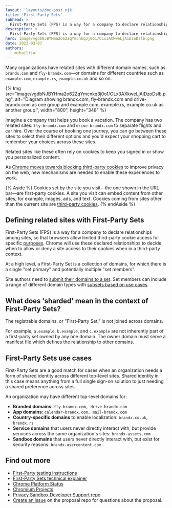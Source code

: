```yaml
---
layout: 'layouts/doc-post.njk'
title: 'First-Party Sets'
subhead: >
  First-Party Sets (FPS) is a way for a company to declare relationships among sites, so that browsers allow limited third-party cookie access for specific purposes.
description: >
  First-Party Sets (FPS) is a way for a company to declare relationships among sites, so that browsers allow limited third-party cookie access for specific purposes.
hero: image/vgdbNJBYHma2o62ZqYmcnkq3j0o1/OLx3AXkweLjAiDzoDslb.png
date: 2023-03-07
authors:
  - mihajlija
---
```


Many organizations have related sites with different domain names, such as `brandx.com` and `fly-brandx.com`—or domains for different countries such as `example.com`, `example.rs`, `example.co.uk` and so on.

{% Img src="image/vgdbNJBYHma2o62ZqYmcnkq3j0o1/OLx3AXkweLjAiDzoDslb.png", alt="Diagram showing brandx.com, fly-brandx.com and drive-brandx.com as one group and example.com, example.rs, example.co.uk as another group.", width="800", height="348" %}


Imagine a company that helps you book a vacation. The company has two related sites: `fly-brandx.com` and `drive-brandx.com` to separate flights and car hire. Over the course of booking one journey, you can go between these sites to select their different options and you'd expect your shopping cart to remember your choices across these sites.

Related sites like these often rely on cookies to keep you signed in or show you personalized content.

As [Chrome moves towards blocking third-party cookies](https://blog.chromium.org/2020/01/building-more-private-web-path-towards.html) to improve privacy on the web, new mechanisms are needed to enable these experiences to work.

{% Aside %}
Cookies set by the site you visit—the one shown in the URL bar—are first-party cookies. A site you visit can embed content from other sites, for example, images, ads, and text. Cookies coming from sites other than the current site are [third-party cookies](https://web.dev/samesite-cookie-recipes/#use-cases-for-cross-site-or-third-party-cookies).
{% endAside %}

## Defining related sites with First-Party Sets

First-Party Sets (FPS) is a way for a company to declare relationships among sites, so that browsers allow limited third-party cookie access for specific [purposes](#first-party-sets-use-cases). Chrome will use these declared relationships to decide when to allow or deny a site access to their cookies when in a third-party context.

At a high level, a First-Party Set is a collection of domains, for which there is a single "set primary" and potentially multiple "set members".

Site authors need to [submit their domains to a set](https://github.com/GoogleChrome/first-party-sets/blob/main/FPS-Submission_Guidelines.md). Set members can include a range of different domain types with [subsets based on use cases](https://github.com/WICG/first-party-sets#defining-a-set-through-use-case-based-subsets).

## What does 'sharded' mean in the context of First-Party Sets?

The registrable domains, or "First-Party Set," is not joined across domains.

For example, `a.example`, `b.example`, and `c.example` are not inherently part
of a first-party set owned by any one domain. The owner domain must serve a
manifest file which defines the relationship to other domains.

## First-Party Sets use cases

First-Party Sets are a good match for cases when an organization needs a form of shared identity across different top-level sites. Shared identity in this case means anything from a full single sign-on solution to just needing a shared preference across sites.

An organization may have different top-level domains for:

-   **Branded domains**: `fly-brandx.com, drive-brandx.com`
-   **App domains**: `calendar-brandx.com, mail-brandx.com`
-   **Country-specific domains** to enable localization: `brandx.co.uk`, `brandx.rs`
-   **Service domains** that users never directly interact with, but provide services across the same organization's sites: `brandx-assets.com`
-   **Sandbox domains** that users never directly interact with, but exist for security reasons: `brandx-usercontent.com`

## Find out more

-   [First-Party testing instructions](/blog/first-party-sets-testing-instructions/)
-   [First-Party Sets technical explainer](https://github.com/WICG/first-party-sets#introduction)
-   [Chrome Platform Status](https://chromestatus.com/feature/5640066519007232)
-   [Chromium Projects](https://www.chromium.org/updates/first-party-sets)
-   [Privacy Sandbox Developer Support repo](https://github.com/GoogleChromeLabs/privacy-sandbox-dev-support)
-   [Create an issue](https://github.com/privacycg/first-party-sets/issues) on the proposal repo for questions about the proposal.
